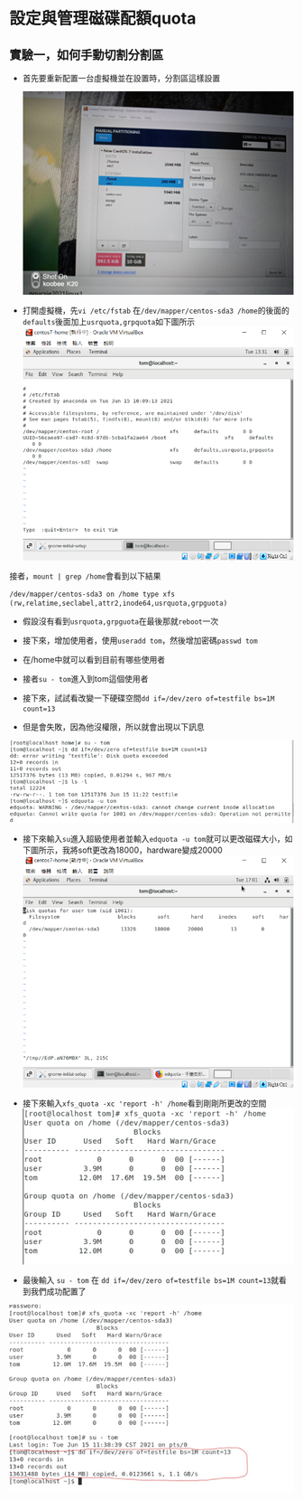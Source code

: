 # 設定與管理磁碟配額quota

## 實驗一，如何手動切割分割區

*  首先要重新配置一台虛擬機並在設置時，分割區這樣設置

    <img src="picture/part.jpg">

* 打開虛擬機，先`vi /etc/fstab` 在`/dev/mapper/centos-sda3 /home`的後面的`defaults`後面加上`usrquota,grpquota`如下圖所示
    <img src="picture/vi.png">

接者，`mount | grep /home`會看到以下結果
```
/dev/mapper/centos-sda3 on /home type xfs (rw,relatime,seclabel,attr2,inode64,usrquota,grpguota)
```

* 假設沒有看到`usrquota,grpguota`在最後那就`reboot`一次

* 接下來，增加使用者，使用`useradd tom`，然後增加密碼`passwd tom`

* 在/home中就可以看到目前有哪些使用者

* 接者`su - tom`進入到tom這個使用者

* 接下來，試試看改變一下硬碟空間`dd if=/dev/zero of=testfile bs=1M count=13`

* 但是會失敗，因為他沒權限，所以就會出現以下訊息

<img src="picture/su.png">

* 接下來輸入`su`進入超級使用者並輸入`edquota -u tom`就可以更改磁碟大小，如下圖所示，我將soft更改為18000，hardware變成20000
    <img src="picture/quota-u.png">


* 接下來輸入`xfs_quota -xc 'report -h' /home`看到剛剛所更改的空間
    <img src="picture/size.png">

*  最後輸入 `su - tom` 在 `dd if=/dev/zero of=testfile bs=1M count=13`就看到我們成功配置了
<img src="picture/suc.jpg">
